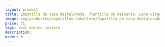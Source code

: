 ```yaml
---
layout: product
title: Zapatilla de casa destalonada. Plantilla de descanso. Lana virgen
image: img/productos/zapatillas-caballero/Zapatilla de casa destalonada. Plantilla de descanso. Lana virgen=31=azul marino inviern.webp
price: 31
tags: azul marino inviern
description: 
order: 0
---
```

